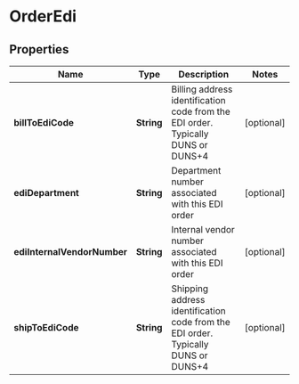 
# OrderEdi

## Properties
Name | Type | Description | Notes
------------ | ------------- | ------------- | -------------
**billToEdiCode** | **String** | Billing address identification code from the EDI order.  Typically DUNS or DUNS+4 |  [optional]
**ediDepartment** | **String** | Department number associated with this EDI order |  [optional]
**ediInternalVendorNumber** | **String** | Internal vendor number associated with this EDI order |  [optional]
**shipToEdiCode** | **String** | Shipping address identification code from the EDI order.  Typically DUNS or DUNS+4 |  [optional]



